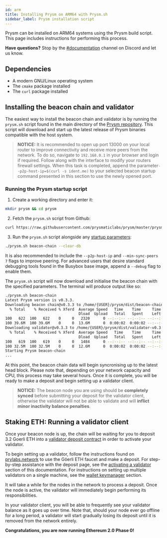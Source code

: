 ```yaml
---
id: arm
title: Installing Prysm on ARM64 with Prysm.sh
sidebar_label: Prysm installation script
---
```


Prysm can be installed on ARM64 systems using the Prysm build script. This page includes instructions for performing this process.

**Have questions?** Stop by the [#documentation](https://discord.gg/QQZMCgU) channel on Discord and let us know.

## Dependencies

* A modern GNU/Linux operating system
* The `cmake` package installed
* The `curl` package installed

## Installing the beacon chain and validator

The easiest way to install the beacon chain and validator is by running the `prysm.sh` script found in the main directory of the [Prysm repository](https://github.com/prysmaticlabs/prysm). This script will download and start up the latest release of Prysm binaries compatible with the host system.

> **NOTICE:** It is recommended to open up port 13000 on your local router to improve connectivity and receive more peers from the network. To do so, navigate to `192.168.0.1` in your browser and login if required. Follow along with the interface to modify your routers firewall settings. When this task is completed, append the parameter`--p2p-host-ip=$(curl -s ident.me)` to your selected beacon startup command presented in this section to use the newly opened port.

### Running the Prysm startup script

1. Create a working directory and enter it:

```sh
mkdir prysm && cd prysm
```

2. Fetch the `prysm.sh` script from Github:

```sh
curl https://raw.githubusercontent.com/prysmaticlabs/prysm/master/prysm.sh --output prysm.sh
```

3. Run the `prysm.sh` script alongside any [startup parameters](../prysm-usage/parameters):

```sh
./prysm.sh beacon-chain --clear-db
```

It is also recommended to include the `--p2p-host-ip` and `--min-sync-peers 7` flags to improve peering. For advanced users that desire standard debugging tools found in the Busybox base image, append a `--debug` flag to enable them.

The `prysm.sh` script will now download and initialise the beacon chain with the specified parameters. The terminal will produce output like so:

```sh
./prysm.sh beacon-chain
Latest Prysm version is v0.3.3.
Downloading beacon chain@v0.3.3 to /home/{USER}/prysm/dist/beacon-chain-v0.3.3-linux-amd64 (automatically selected latest available version)
  % Total    % Received % Xferd  Average Speed   Time    Time     Time  Current
                                 Dload  Upload   Total   Spent    Left  Speed
100   622  100   622    0     0   2320      0 --:--:-- --:--:-- --:--:--  2312
100 39.6M  100 39.6M    0     0  13.6M      0  0:00:02  0:00:02 --:--:-- 20.4M
Downloading validator@v0.3.3 to /home/{USER}/prysm/dist/validator-v0.3.3-linux-amd64 (automatically selected latest available version)
  % Total    % Received % Xferd  Average Speed   Time    Time     Time  Current
                                 Dload  Upload   Total   Spent    Left  Speed
100   619  100   619    0     0   1484      0 --:--:-- --:--:-- --:--:--  1484
100 32.5M  100 32.5M    0     0  12.6M      0  0:00:02  0:00:02 --:--:-- 21.7M
Starting Prysm beacon-chain
...
```

At this point, the beacon chain data will begin syncronising up to the latest head block. Please note that, depending on your network capacity and CPU, this process may take several hours. Once it is complete, you will be ready to make a deposit and begin setting up a validator client.

  > **NOTICE:** The beacon node you are using should be **completely synced** before submitting your deposit for the validator client, otherwise the validator will not be able to validate and will **inflict minor inactivity balance penalties**.

## Staking ETH: Running a validator client

  Once your beacon node is up, the chain will be waiting for you to deposit 3.2 Goerli ETH into a [validator deposit contract](../how-prysm-works/validator-deposit-contract) in order to activate your validator.

  To begin setting up a validator, follow the instructions found on [prylabs.network](https://prylabs.network) to use the Göerli ETH faucet and make a deposit. For step-by-step assistance with the deposit page, see the [activating a validator ](../prysm-usage/activating-a-validator.md)section of this documentation. For instructions on setting up multiple validators on a single machine, see the [wallet keymanager](../prysm-usage/wallet-keymanager) section.

  It will take a while for the nodes in the network to process a deposit. Once the node is active, the validator will immediately begin performing its responsibilities.

  In your validator client, you will be able to frequently see your validator balance as it goes up over time. Note that, should your node ever go offline for a long period, a validator will start gradually losing its deposit until it is removed from the network entirely.

  **Congratulations, you are now running Ethereum 2.0 Phase 0!**
